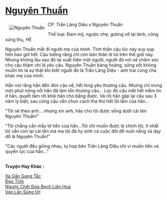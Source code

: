 <a href="https://utruyen.com/nguyen-thuan/21942/" title="Nguyên Thuần"><h1>Nguyên Thuần</h1></a><div style="display:table"><img align="right" style="float: left; padding: 10px;" src="https://utruyen.com/images/story/200x260/nguyen-thuan.jpg" alt="Nguyên Thuần">CP: Trần Lăng Diệu x Nguyên Thuần<p></p> Thể loại: Đam mỹ, ngược nhẹ, gương vỡ lại lành, công sủng thụ, HE<p></p>Nguyên Thuần mất đi người mẹ của mình. Tinh thần cậu lúc này suy sụp hơn bao giờ hết. Cậu tưởng rằng chỉ còn bản thân lẻ loi trên thế giới này. Nhưng không lâu sau đó lại xuất hiện một người, người đó nói sẽ chăm sóc cho cậu thậm chí là yêu cậu. Nguyên Thuần bàng hoàng, sửng sốt không muốn tin là sự thật khi biết người đó là Trần Lăng Diệu - anh trai cùng cha khác mẹ của mình.<p></p> Hắn nói rằng hắn đến đón cậu về, hết lòng yêu thương cậu. Nhưng chỉ trong một phút nông nổi hắn đã làm tổn thương cậu... Lúc đó cậu mất hết niềm tin ở hắn, quyết tâm rời khỏi hắn cho bằng được. Và rồi hắn gặp lại cậu sau 3 năm ly biệt, sau cùng cậu vẫn chọn cách tha thứ hết lỗi lầm của hắn... <p></p>"Tôi sẽ theo anh... nhưng xin anh, hãy cho tôi được sống dưới cái tên Nguyên Thuần!"<p></p> "Tôi chẳng cần mấy tờ tiền của hắn...Tôi chỉ muốn được là chính tôi, ít nhất tôi vẫn còn lại cái tên mà mẹ tôi đã hy sinh cả cuộc đời để nuôi nấng và dạy dỗ là Nguyên Thuần!"<p></p> "Các người đều giống nhau, tụ họp bên Trần Lăng Diệu chỉ vì muốn tiền và quyền lực của hắn..."</div><p><br><b>Truyện Hay Khác :</b></p><a href="https://utruyen.com/xa-gan-gang-tac/22234/" alt="Xa Gần Gang Tấc">Xa Gần Gang Tấc</a><br/><a href="https://github.com/quanluxury/truyenhot/tree/master/truyenhay/10621/" alt="Đạo Tình">Đạo Tình</a><br/><a href="https://www.wattpad.com/story/214987228-ng%C6%B0%E1%BB%A3c-ch%E1%BA%BFt-%C4%91%C3%B3a-b%E1%BA%A1ch-li%C3%AAn-hoa" alt="Ngược Chết Đóa Bạch Liên Hoa">Ngược Chết Đóa Bạch Liên Hoa</a><br/><a href="https://github.com/quanluxury/ngontinhhot/tree/master/truyenhay/19222/" alt="Vạn Lần Sủng Vợ">Vạn Lần Sủng Vợ</a><br/>